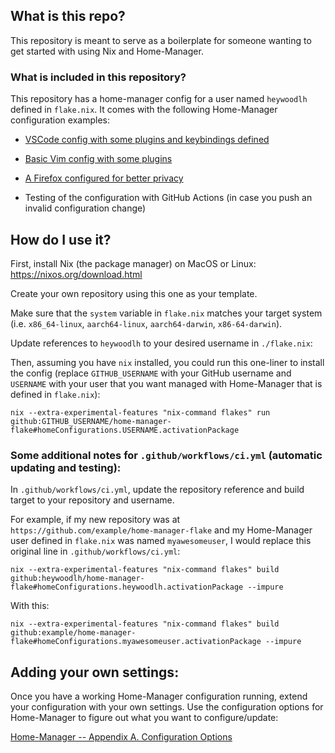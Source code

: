 ## What is this repo?

This repository is meant to serve as a boilerplate for someone wanting to get started with using Nix and Home-Manager.

### What is included in this repository?

This repository has a home-manager config for a user named `heywoodlh` defined in `flake.nix`. It comes with the following Home-Manager configuration examples:

- [VSCode config with some plugins and keybindings defined](https://github.com/heywoodlh/home-manager-flake/blob/master/roles/vscode.nix)

- [Basic Vim config with some plugins](https://github.com/heywoodlh/home-manager-flake/blob/master/roles/vim.nix)

- [A Firefox configured for better privacy](https://github.com/heywoodlh/home-manager-flake/blob/master/roles/firefox.nix)

- Testing of the configuration with GitHub Actions (in case you push an invalid configuration change)

## How do I use it?

First, install Nix (the package manager) on MacOS or Linux: https://nixos.org/download.html

Create your own repository using this one as your template. 

Make sure that the `system` variable in `flake.nix` matches your target system (i.e. `x86_64-linux`, `aarch64-linux`, `aarch64-darwin`, `x86-64-darwin`).

Update references to `heywoodlh` to your desired username in `./flake.nix`:

Then, assuming you have `nix` installed, you could run this one-liner to install the config (replace `GITHUB_USERNAME` with your GitHub username and `USERNAME` with your user that you want managed with Home-Manager that is defined in `flake.nix`):

```
nix --extra-experimental-features "nix-command flakes" run github:GITHUB_USERNAME/home-manager-flake#homeConfigurations.USERNAME.activationPackage
```

### Some additional notes for `.github/workflows/ci.yml` (automatic updating and testing):

In `.github/workflows/ci.yml`, update the repository reference and build target to your repository and username.

For example, if my new repository was at `https://github.com/example/home-manager-flake` and my Home-Manager user defined in `flake.nix` was named `myawesomeuser`, I would replace this original line in `.github/workflows/ci.yml`:

```
nix --extra-experimental-features "nix-command flakes" build github:heywoodlh/home-manager-flake#homeConfigurations.heywoodlh.activationPackage --impure
```

With this:

```
nix --extra-experimental-features "nix-command flakes" build github:example/home-manager-flake#homeConfigurations.myawesomeuser.activationPackage --impure
```

## Adding your own settings:

Once you have a working Home-Manager configuration running, extend your configuration with your own settings. Use the configuration options for Home-Manager to figure out what you want to configure/update:

[Home-Manager -- Appendix A. Configuration Options](https://nix-community.github.io/home-manager/options.html)
